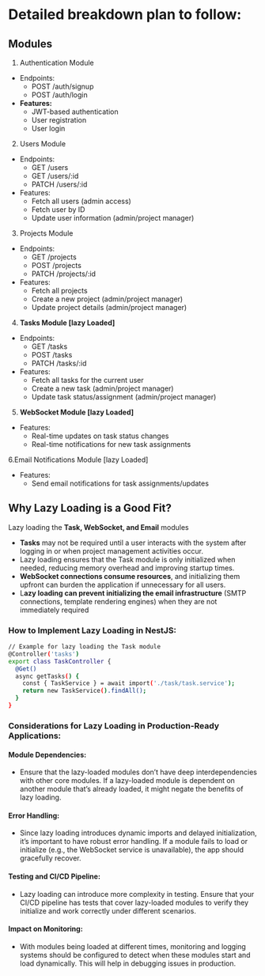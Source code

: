 # Detailed breakdown plan to follow:

## Modules
1. Authentication Module

* Endpoints:
    * POST /auth/signup
    * POST /auth/login
* **Features:**
    * JWT-based authentication
    * User registration
    * User login


2. Users Module

* Endpoints:
    * GET /users
    * GET /users/:id
    * PATCH /users/:id
* Features:
    * Fetch all users (admin access)
    * Fetch user by ID
    * Update user information (admin/project manager)

3. Projects Module 

* Endpoints:
    * GET /projects
    * POST /projects
    * PATCH /projects/:id
* Features:
    * Fetch all projects
    * Create a new project (admin/project manager)
    * Update project details (admin/project manager)
 
4. **Tasks Module [lazy Loaded]**

* Endpoints:
    * GET /tasks
    * POST /tasks
    * PATCH /tasks/:id
* Features:
    * Fetch all tasks for the current user
    * Create a new task (admin/project manager)
    * Update task status/assignment (admin/project manager)

5. **WebSocket Module  [lazy Loaded]**

* Features:
    * Real-time updates on task status changes
    * Real-time notifications for new task assignments

6.Email Notifications Module  [lazy Loaded]

* Features:
    * Send email notifications for task assignments/updates



## Why Lazy Loading is a Good Fit?

Lazy loading the **Task, WebSocket, and Email** modules

* **Tasks** may not be required until a user interacts with the system after logging in or when project management activities occur.
* Lazy loading ensures that the Task module is only initialized when needed, reducing memory overhead and improving startup times.
* **WebSocket connections consume resources**, and initializing them upfront can burden the application if unnecessary for all users.
* L**azy loading can prevent initializing the email infrastructure** (SMTP connections, template rendering engines) when they are not immediately required


### How to Implement Lazy Loading in NestJS:

```sh
// Example for lazy loading the Task module
@Controller('tasks')
export class TaskController {
  @Get()
  async getTasks() {
    const { TaskService } = await import('./task/task.service');
    return new TaskService().findAll();
  }
}

```

### Considerations for Lazy Loading in Production-Ready Applications:
#### Module Dependencies:

* Ensure that the lazy-loaded modules don’t have deep interdependencies with other core modules. If a lazy-loaded module is dependent on another module that’s already loaded, it might negate the benefits of lazy loading. 

#### Error Handling:
* Since lazy loading introduces dynamic imports and delayed initialization, it’s important to have robust error handling. If a module fails to load or initialize (e.g., the WebSocket service is unavailable), the app should gracefully recover.
#### Testing and CI/CD Pipeline:
* Lazy loading can introduce more complexity in testing. Ensure that your CI/CD pipeline has tests that cover lazy-loaded modules to verify they initialize and work correctly under different scenarios.
#### Impact on Monitoring:
* With modules being loaded at different times, monitoring and logging systems should be configured to detect when these modules start and load dynamically. This will help in debugging issues in production.